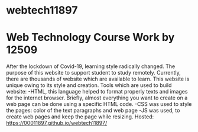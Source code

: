 # webtech11897
# Web Technology Course Work by 12509

After the lockdown of Covid-19, learning style radically changed. The purpose of this website to support student to study remotely. Currently, there are thousands of website which are available to learn. This website is unique owing to its style and creation.
Tools which are used to build website:
-HTML, this language helped to format properly texts and images for the internet browser. Briefly, almost everything you want to create on a web page can be done using a specific HTML code.
-CSS was used to style the pages: color of the text paragraphs and web page
-JS was used, to create web pages and keep the page while resizing. 
Hosted:  https://00011897.github.io/webtech11897/
